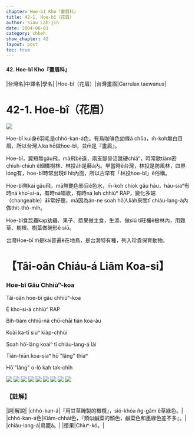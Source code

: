 ```yaml
---
chapter: Hoe-bî Kho『畫眉科』
title: 42-1. Hoe-bî（花眉）
author: Siau Lah-jih
date: 2004-06-01    
category: chheh
show_chapter: 42
layout: post
toc: true
---
```


#### 42. Hoe-bî Kho『畫眉科』


|台灣名|中譯名|學名|
|Hoe-bî（花眉）|台灣畫眉|Garrulax taewanus|


# 42-1. Hoe-bî（花眉）

![](../too5/42/42-1-10.Hoe-bî.jpg)


Hoe-bî kui身ê羽毛是chhó-kan-á色，有烏咖啡色幼條á chōa，m̄-koh無白目眉，所以台灣人ka hō做hoe-bî，並m̄是『畫眉』。

Hoe-bî，翼短無gâu飛，mā飛bē遠，兩支腳骨活跳硬chiāⁿ，時常歇tiàm密chiuh-chiuh ê細欉樹林、林投a̍h是藤á內。早當時ê台灣，林投是防風林，四界lóng有，hoe-bî時常出現tī hit內面，所以古早有「林投hoe-bî」ê俗稱。

Hoe-bî無kài gâu飛，mā無艷色影目ê色水，m̄-koh chiok gâu háu，háu-siaⁿ有時ná kho͘-si-á，有時ná唱歌，有時ná leh chhiùⁿ RAP，變化多端（changeable）非常好聽，mā因為án-ne soah hō͘人lia̍h來關tī chiáu-lang-á內做thit-thô-mi̍h。

Hoe-bî食昆蟲kap幼蟲、果子、漿果做主食，生湠、做siū tī旺欉ê樹林內，用雜草、樹根、樹葉做碗形ê siū。

台灣Hoe-bî m̄是kài普遍ê在地鳥，是台灣特有種，列入珍貴保育動物。




# 【Tâi-oân Chiáu-á Liām Koa-si】

### **Hoe-bî Gâu Chhiùⁿ-koa**


Tâi-oân hoe-bî gâu chhiùⁿ-koa

Ē kho͘-si-á chhiùⁿ RAP

Bih-tiàm chhiū-nâ chū-chāi tián koa-âu

Koài ka-tī siuⁿ kia̍p-chhùi

Soah hō͘-lâng koaiⁿ tī chiáu-lang-á lāi

Tián-hiān koa-siaⁿ hō͘ "lâng" thiaⁿ

Hō͘ "lâng" o-ló kah tak-chi̍h



![](../too5/42/42-1-9.Hoe-bî.jpg)
![](../too5/42/42-1-1.Hoe-bî.jpg)
![](../too5/42/42-1-8.Hoe-bî.jpg)
![](../too5/42/42-1-7.Hoe-bî.jpg)
![](../too5/42/42-1-2.Hoe-bî.jpg)
![](../too5/42/42-1-3.Hoe-bî.jpg)
![](../too5/42/42-1-4.Hoe-bî.jpg)
![](../too5/42/42-1-5.Hoe-bî.jpg)
![](../too5/42/42-1-6.Hoe-bî.jpg)



### 【註解】

|詞|解說|
|chhó-kan-á|『用甘草醃製的橄欖』，sió-khóa n̂g-gâm ê草綠色。|
|chhó-kan-á色|Kiâm-chhài色，『類似鹹菜的顏色，鹹菜色和墨綠色差不多』。|
|chiáu-lang-á|鳥籠á。|
|漿果|Chiuⁿ-kó。|




